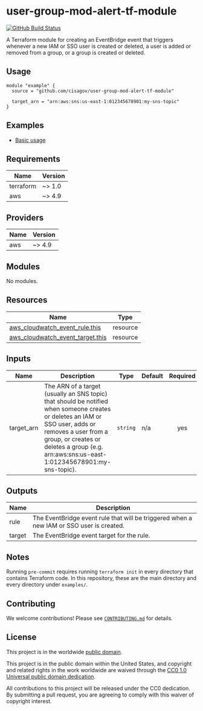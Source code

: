 # user-group-mod-alert-tf-module #

[![GitHub Build Status](https://github.com/cisagov/user-group-mod-alert-tf-module/workflows/build/badge.svg)](https://github.com/cisagov/user-group-mod-alert-tf-module/actions)

A Terraform module for creating an EventBridge event that triggers whenever a
new IAM or SSO user is created or deleted, a user is added or removed from a
group, or a group is created or deleted.

## Usage ##

```hcl
module "example" {
  source = "github.com/cisagov/user-group-mod-alert-tf-module"

  target_arn = "arn:aws:sns:us-east-1:012345678901:my-sns-topic"
}
```

## Examples ##

- [Basic usage](https://github.com/cisagov/user-group-mod-alert-tf-module/tree/develop/examples/basic_usage)

<!-- BEGIN_TF_DOCS -->
## Requirements ##

| Name | Version |
|------|---------|
| terraform | ~> 1.0 |
| aws | ~> 4.9 |

## Providers ##

| Name | Version |
|------|---------|
| aws | ~> 4.9 |

## Modules ##

No modules.

## Resources ##

| Name | Type |
|------|------|
| [aws_cloudwatch_event_rule.this](https://registry.terraform.io/providers/hashicorp/aws/latest/docs/resources/cloudwatch_event_rule) | resource |
| [aws_cloudwatch_event_target.this](https://registry.terraform.io/providers/hashicorp/aws/latest/docs/resources/cloudwatch_event_target) | resource |

## Inputs ##

| Name | Description | Type | Default | Required |
|------|-------------|------|---------|:--------:|
| target\_arn | The ARN of a target (usually an SNS topic) that should be notified when someone creates or deletes an IAM or SSO user, adds or removes a user from a group, or creates or deletes a group (e.g. arn:aws:sns:us-east-1:012345678901:my-sns-topic). | `string` | n/a | yes |

## Outputs ##

| Name | Description |
|------|-------------|
| rule | The EventBridge event rule that will be triggered when a new IAM or SSO user is created. |
| target | The EventBridge event target for the rule. |
<!-- END_TF_DOCS -->

## Notes ##

Running `pre-commit` requires running `terraform init` in every directory that
contains Terraform code. In this repository, these are the main directory and
every directory under `examples/`.

## Contributing ##

We welcome contributions!  Please see [`CONTRIBUTING.md`](CONTRIBUTING.md) for
details.

## License ##

This project is in the worldwide [public domain](LICENSE).

This project is in the public domain within the United States, and
copyright and related rights in the work worldwide are waived through
the [CC0 1.0 Universal public domain
dedication](https://creativecommons.org/publicdomain/zero/1.0/).

All contributions to this project will be released under the CC0
dedication. By submitting a pull request, you are agreeing to comply
with this waiver of copyright interest.
